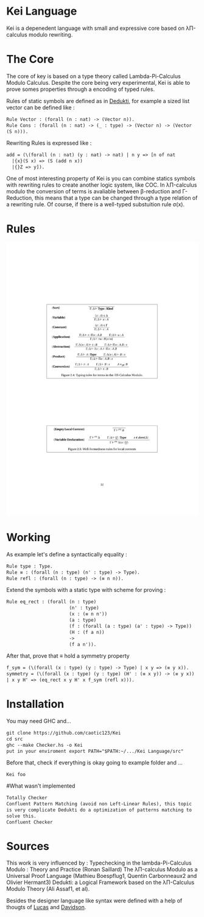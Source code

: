 # Kei Language

Kei is a depenedent language with small and expressive core based on λΠ-calculus modulo rewriting.


# The Core
The core of key is based on a type theory called Lambda-Pi-Calculus Modulo Calculus. Despite the core being very experimental, Kei is able to prove
somes properties through a encoding of typed rules.

Rules of static symbols are defined as in [Dedukti](https://github.com/Deducteam/Dedukti), for example a sized list vector can be defined like :

```
Rule Vector : (forall (n : nat) -> (Vector n)).
Rule Cons : (forall (n : nat) -> (_ : type) -> (Vector n) -> (Vector (S n))).
```

Rewriting Rules is expressed like :

```
add = (\(forall (n : nat) (y : nat) -> nat) | n y => [n of nat
  |{x}(S x) => (S (add n x))
  |{}Z => y]).
```

One of most interesting property of Kei is you can combine statics symbols with rewriting rules to create another logic system, like COC. In λΠ-calculus modulo the conversion of terms is avaliable between β-reduction and Γ-Reduction, this means that a type can be changed through a type relation of a rewriting rule. Of course, if there is a well-typed substuition rule σ(x). 


# Rules

![Rules](https://github.com/caotic123/Kei/blob/master/examples/Typechecking%20in%20the%20lambda-Pi-Calculus%20Modulo_%20Theory%20and%20Practice-1.jpg?raw=true)

# Working

As example let's define a syntactically equality :

```
Rule type : Type.
Rule ≡ : (forall (n : type) (n' : type) -> Type).
Rule refl : (forall (n : type) -> (≡ n n)).
```

Extend the symbols with a static type with scheme for proving :
```
Rule eq_rect : (forall (n : type)
                       (n' : type)
                       (x : (≡ n n'))
                       (a : type)
                       (f : (forall (a : type) (a' : type) -> Type))
                       (H : (f a n))
                       ->
                       (f a n')).   
```

After that, prove that ≡ hold a symmetry property

```
f_sym = (\(forall (x : type) (y : type) -> Type) | x y => (≡ y x)).
symmetry = (\(forall (x : type) (y : type) (H' : (≡ x y)) -> (≡ y x)) | x y H' => (eq_rect x y H' x f_sym (refl x))).
```

# Installation

You may need GHC and...
```
git clone https://github.com/caotic123/Kei
cd src
ghc --make Checker.hs -o Kei
put in your enviroment export PATH="$PATH:~/.../Kei Language/src"
```

Before that, check if everything is okay going to example folder and ...

```
Kei foo
```

#What wasn't implemented

```
Totally Checker
Confluent Pattern Matching (avoid non Left-Linear Rules), this topic is very complicate Dedukti do a optimization of patterns matching to solve this.
Confluent Checker
```

# Sources

This work is very influenced by :
Typechecking in the lambda-Pi-Calculus Modulo : Theory and Practice (Ronan Saillard)
The λΠ-calculus Modulo as a Universal Proof Language (Mathieu Boespflug1, Quentin Carbonneaux2 and Olivier Hermant3)
Dedukti: a Logical Framework based on the λΠ-Calculus Modulo Theory (Ali Assaf1, et al).

Besides the designer language like syntax were defined with a help of thougts of [Lucas](https://github.com/luksamuk) and [Davidson](https://github.com/davidsonbrsilva).


```
